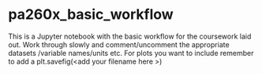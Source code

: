 # pa260x_basic_workflow
This is a Jupyter notebook with the basic workflow for the coursework laid out. Work through slowly and comment/uncomment the appropriate datasets /variable names/units etc. For plots you want to include remember to add a plt.savefig(&lt;add your filename here >)  
